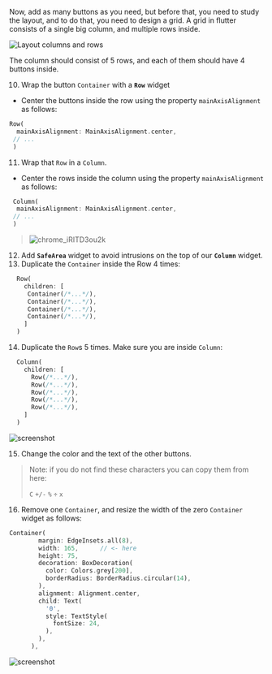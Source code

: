 Now, add as many buttons as you need, but before that, you need to study the layout, and to do that, you need to design a grid. A grid in flutter consists of a single big column, and multiple rows inside.

![Layout columns and rows](https://user-images.githubusercontent.com/8784343/151617633-4789cfc6-1722-409a-a488-c2e3ed098d6f.gif)

The column should consist of 5 rows, and each of them should have 4 buttons inside.

10. Wrap the button `Container` with a **`Row`** widget

- Center the buttons inside the row using the property `mainAxisAlignment` as follows:

```dart
Row(
  mainAxisAlignment: MainAxisAlignment.center,
 // ...
 )
```

11. Wrap that `Row` in a `Column`.

- Center the rows inside the column using the property `mainAxisAlignment` as follows:

```dart
 Column(
  mainAxisAlignment: MainAxisAlignment.center,
 // ...
 )
```

> ![chrome_iRITD3ou2k](https://user-images.githubusercontent.com/24327781/119711925-ad919a00-be25-11eb-82b4-d9ef6903a126.png)

12. Add **`SafeArea`** widget to avoid intrusions on the top of our **`Column`** widget.
13. Duplicate the `Container` inside the Row 4 times:

```dart
  Row(
    children: [
     Container(/*...*/),
     Container(/*...*/),
     Container(/*...*/),
     Container(/*...*/),
    ]
  )
```

14. Duplicate the `Row`s 5 times. Make sure you are inside `Column`:

```dart
  Column(
    children: [
      Row(/*...*/),
      Row(/*...*/),
      Row(/*...*/),
      Row(/*...*/),
      Row(/*...*/),
    ]
  )
```

![screenshot](https://media.giphy.com/media/XbxZ41fWLeRECPsGIJ/giphy.gif)

15. Change the color and the text of the other buttons.

> Note: if you do not find these characters you can copy them from here:
>
> `C` `+/-` `%` `÷` `x`

16. Remove one `Container`, and resize the width of the zero `Container` widget as follows:

```dart
Container(
        margin: EdgeInsets.all(8),
        width: 165,      // <- here
        height: 75,
        decoration: BoxDecoration(
          color: Colors.grey[200],
          borderRadius: BorderRadius.circular(14),
        ),
        alignment: Alignment.center,
        child: Text(
          '0',
          style: TextStyle(
            fontSize: 24,
          ),
        ),
      ),
```

![screenshot](https://user-images.githubusercontent.com/24327781/118665352-daa3d400-b7b7-11eb-9ecb-b4d8e3091a62.png)
